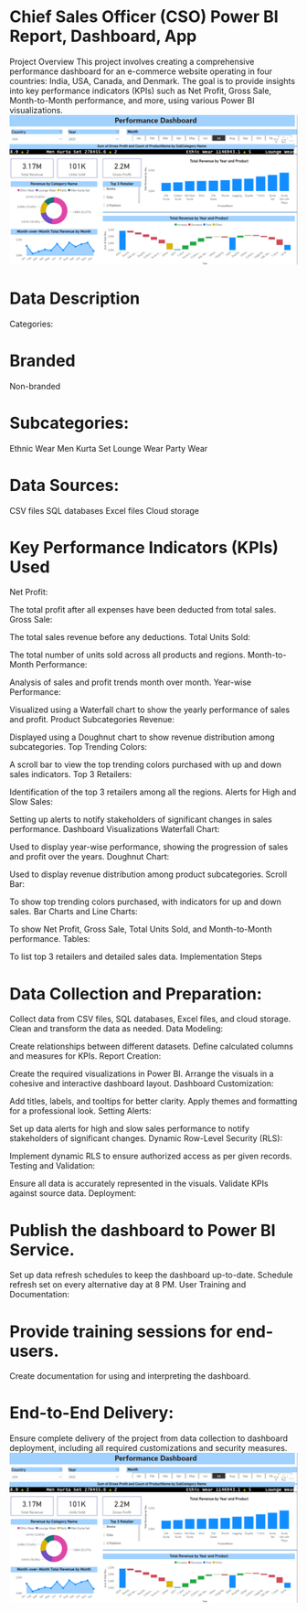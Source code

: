  # Chief Sales Officer (CSO) Power BI Report, Dashboard, App
 Project Overview
This project involves creating a comprehensive performance dashboard for an e-commerce website operating in four countries: India, USA, Canada, and Denmark. The goal is to provide insights into key performance indicators (KPIs) such as Net Profit, Gross Sale, Month-to-Month performance, and more, using various Power BI visualizations.
![Sample Projection](https://github.com/MissNeerajSharma/PowerBI/blob/main/Screenshot%202024-07-11%20112018.png)

# Data Description
Categories:

# Branded
Non-branded

# Subcategories:
Ethnic Wear
Men Kurta Set
Lounge Wear
Party Wear
# Data Sources:
CSV files
SQL databases
Excel files
Cloud storage
# Key Performance Indicators (KPIs) Used
Net Profit:

The total profit after all expenses have been deducted from total sales.
Gross Sale:

The total sales revenue before any deductions.
Total Units Sold:

The total number of units sold across all products and regions.
Month-to-Month Performance:

Analysis of sales and profit trends month over month.
Year-wise Performance:

Visualized using a Waterfall chart to show the yearly performance of sales and profit.
Product Subcategories Revenue:

Displayed using a Doughnut chart to show revenue distribution among subcategories.
Top Trending Colors:

A scroll bar to view the top trending colors purchased with up and down sales indicators.
Top 3 Retailers:

Identification of the top 3 retailers among all the regions.
Alerts for High and Slow Sales:

Setting up alerts to notify stakeholders of significant changes in sales performance.
Dashboard Visualizations
Waterfall Chart:

Used to display year-wise performance, showing the progression of sales and profit over the years.
Doughnut Chart:

Used to display revenue distribution among product subcategories.
Scroll Bar:

To show top trending colors purchased, with indicators for up and down sales.
Bar Charts and Line Charts:

To show Net Profit, Gross Sale, Total Units Sold, and Month-to-Month performance.
Tables:

To list top 3 retailers and detailed sales data.
Implementation Steps
# Data Collection and Preparation:
Collect data from CSV files, SQL databases, Excel files, and cloud storage.
Clean and transform the data as needed.
Data Modeling:

Create relationships between different datasets.
Define calculated columns and measures for KPIs.
Report Creation:

Create the required visualizations in Power BI.
Arrange the visuals in a cohesive and interactive dashboard layout.
Dashboard Customization:

Add titles, labels, and tooltips for better clarity.
Apply themes and formatting for a professional look.
Setting Alerts:

Set up data alerts for high and slow sales performance to notify stakeholders of significant changes.
Dynamic Row-Level Security (RLS):

Implement dynamic RLS to ensure authorized access as per given records.
Testing and Validation:

Ensure all data is accurately represented in the visuals.
Validate KPIs against source data.
Deployment:

# Publish the dashboard to Power BI Service.
Set up data refresh schedules to keep the dashboard up-to-date. Schedule refresh set on every alternative day at 8 PM.
User Training and Documentation:

# Provide training sessions for end-users.
Create documentation for using and interpreting the dashboard.
# End-to-End Delivery:
Ensure complete delivery of the project from data collection to dashboard deployment, including all required customizations and security measures.
[![Watch the video](https://github.com/MissNeerajSharma/PowerBI/blob/main/Screenshot%202024-07-11%20112018.png)](https://github.com/MissNeerajSharma/PowerBI/blob/main/Performance%20Dashboard.mp4)


